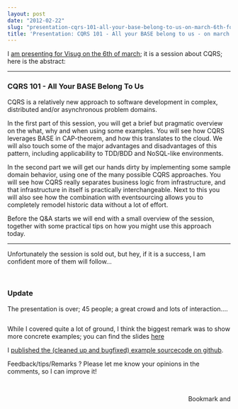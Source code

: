 ```yaml
---
layout: post
date: "2012-02-22"
slug: "presentation-cqrs-101-all-your-base-belong-to-us-on-march-6th-for-visugbe"
title: 'Presentation: CQRS 101 - All your BASE belong to us - on march 6th for visug.be'
---
```


<p>I <a href="https://www.visug.be/Eventdetails/tabid/95/EventId/54/Default" target="_blank">am presenting for Visug on the 6th of march</a>; it is a session about CQRS; here is the abstract:</p>
<hr />
<h3>CQRS 101 - All Your BASE Belong To Us</h3>
<p>CQRS is a relatively new approach to software development in complex, distributed and/or asynchronous problem domains.</p>
<p>In the first part of this session, you will get a brief but pragmatic overview on the what, why and when using some examples. You will see how CQRS leverages BASE in CAP-theorem, and how this translates to the cloud. We will also touch some of the major advantages and disadvantages of this pattern, including applicability to TDD/BDD and NoSQL-like environments.</p>
<p>In the second part we will get our hands dirty by implementing some sample domain behavior, using one of the many possible CQRS approaches. You will see how CQRS really separates business logic from infrastructure, and that infrastructure in itself is practically interchangeable. Next to this you will also see how the combination with eventsourcing allows you to completely remodel historic data without a lot of effort.</p>
<p>Before the Q&amp;A starts we will end with a small overview of the session, together with some practical tips on how you might use this approach today.</p>
<hr />
<p>Unfortunately the session is sold out, but hey, if it is a success, I am confident more of them will follow...</p>
<p>&nbsp;</p>
<h3>Update</h3>
<p>The presentation is over; 45 people; a great crowd and lots of interaction....</p>
<p><img src="/images/archive/corebvba/2012%2f3%2fvisug.jpg" alt="" /></p>
<p>While I covered quite a lot of ground, I think the biggest remark was to show more concrete examples; you can find the slides <a href="https://docs.google.com/presentation/pub?id=157NwGxUZY_PKW0H_R_jjA3zLZkYiheuQfyh60IU0PrE&amp;start=false&amp;loop=false&amp;delayms=3000" target="_blank">here</a></p>
<p>I <a href="https://github.com/ToJans/CQRS-101-code" target="_blank">published the (cleaned up and bugfixed) example sourcecode on github</a>.</p>
<p>Feedback/tips/Remarks ? Please let me know your opinions in the comments, so I can improve it!</p>
<p>&nbsp;</p><div style="text-align:right"><a class="addthis_button" href="https://www.addthis.com/bookmark.php?v=250&amp;pub=xa-4aec37702e3161d4"><img src="https://s7.addthis.com/static/btn/v2/lg-share-en.gif" width="125" height="16" alt="Bookmark and Share" style="border:0"/></a><script type="text/javascript" src="https://s7.addthis.com/js/250/addthis_widget.js#pub=xa-4aec37702e3161d4"></script></div>
